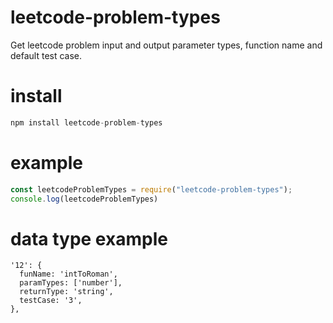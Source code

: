 # leetcode-problem-types
Get leetcode problem input and output parameter types, function name and default  test case.

# install
```js
npm install leetcode-problem-types
```

# example
```js
const leetcodeProblemTypes = require("leetcode-problem-types");
console.log(leetcodeProblemTypes)
```

# data type example
```
'12': {
  funName: 'intToRoman',
  paramTypes: ['number'],
  returnType: 'string',
  testCase: '3',
},
```
